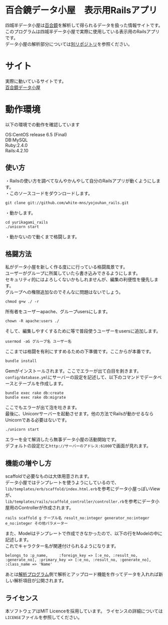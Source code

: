 # 百合鏡データ小屋　表示用Railsアプリ
四城半データ小屋は[百合鏡](http://csyuki.sakura.ne.jp/cgi-bin/prism/)を解析して得られるデータを扱った情報サイトです。  
このプログラムは四城半データ小屋で実際に使用している表示用のRailsアプリです。  
データ小屋の解析部分については[別リポジトリ](https://github.com/white-mns/yurikagami_parse)を参照ください。

# サイト
実際に動いているサイトです。  
[百合鏡データ小屋](http://tkg.mn-s.net/yk_4)

# 動作環境
以下の環境での動作を確認しています  
  
OS:CentOS release 6.5 (Final)  
DB:MySQL  
Ruby:2.4.0  
Rails:4.2.10

## 使い方
・Railsの使い方を調べてなんやかんやして自分のRailsアプリが動くようにします。  
・このソースコードをダウンロードします。  

    git clone git://github.com/white-mns/yojouhan_rails.git

・動かします。  

    cd yurikagami_rails
    ./unicorn start

・動かないので動くまで格闘します。

## 格闘方法
私がデータ小屋を新しく作る度にに行っている格闘風景です。  
ユーザーがグループに所属していたら書き込みできるようにします。  
セキュリティ的にはよろしくないかもしれませんが、編集の利便性を優先します。  
グループへの権限追加なのでそんなに問題はないでしょう。  

    chmod g+w ./ -r

所有者をユーザーapache、グループusersにします。

    chown -R apache:users ./
  
そして、編集しやすくするために等で普段使うユーザーをusersに追加します。

    usermod -aG グループ名 ユーザー名

ここまでは格闘を有利にすすめるための下準備です。ここからが本番です。  

    bundle install

Gemがインストールされます。ここでエラーが出て白目を剥きます。  
`config/database.yml`にサーバーの設定を記述して、以下のコマンドでデータベースとテーブルを作成します。

    bundle exec rake db:create
    bundle exec rake db:migrate

ここでもエラーが出て泡を吐きます。  
最後に、Uniconrサーバーを起動させます。他の方法でRailsが動かせるならUnicornである必要はないです。

    ./unicorn start

エラーを全て解消したら無事データ小屋の活動開始です。  
デフォルトの設定だと`http://サーバーのアドレス:61000`で画面が見れます。

## 機能の増やし方
scaffoldで必要なものは大体用意されます。  
データ小屋ではテンプレートを使うようにしているので、  
`lib/templates/erb/scaffold/index.html.erb`を参考にデータ小屋っぽいViewが、  
`lib/templates/rails/scaffold_controller/controller.rb`を参考にデータ小屋用のControllerが作成されます。  

    rails scaffold g テーブル名 result_no:integer generator_no:integer e_no:integer その他パラメーター

また、Modelはテンプレートで作成できなかったので、以下の行をModelの中に記述します。  
これでキャラクター名が関連付けられるようになります。

	belongs_to :p_name,	    :foreign_key => [:e_no, :result_no, :generate_no], :primary_key => [:e_no, :result_no, :generate_no], :class_name => 'Name'

あとは[解析プログラム](https://github.com/white-mns/yurikagami_parse)側で解析とアップロード機能を作ってデータを入れれば新しい解析項目が公開されます。

## ライセンス
本ソフトウェアはMIT Licenceを採用しています。 ライセンスの詳細については`LICENSE`ファイルを参照してください。
